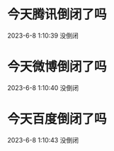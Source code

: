 # 今天腾讯倒闭了吗

2023-6-8 1:10:39 没倒闭

# 今天微博倒闭了吗

2023-6-8 1:10:40 没倒闭

# 今天百度倒闭了吗

2023-6-8 1:10:43 没倒闭

